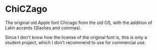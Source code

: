 # ChiCZago
The original old Apple font Chicago from the old OS, with the addition of Latin accents (Slashes and commas). 

Since I don't know how the license of the original font is, this is only a student project,
which I don't recommend to use for commercial use.

